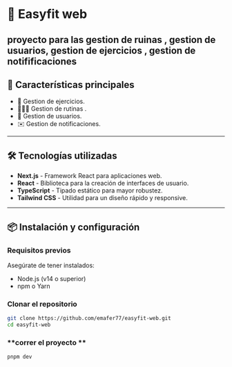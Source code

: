 # 🚀 **Easyfit web**

## proyecto para las gestion de ruinas , gestion de usuarios, gestion de ejercicios , gestion de notifificaciones

## 🌟 **Características principales**

- 💪 Gestion de ejercicios.
- 🏋🏻‍♂️ Gestion de rutinas .
- 👤 Gestion de usuarios.
- ✉️ Gestion de notificaciones.

---

## 🛠️ **Tecnologías utilizadas**

- **Next.js** - Framework React para aplicaciones web.
- **React** - Biblioteca para la creación de interfaces de usuario.
- **TypeScript** - Tipado estático para mayor robustez.
- **Tailwind CSS** - Utilidad para un diseño rápido y responsive.

---

## 📦 **Instalación y configuración**

### **Requisitos previos**

Asegúrate de tener instalados:

- Node.js (v14 o superior)
- npm o Yarn

### **Clonar el repositorio**

```bash
git clone https://github.com/emafer77/easyfit-web.git
cd easyfit-web
```

### **correr el proyecto **

```bash
pnpm dev
```
